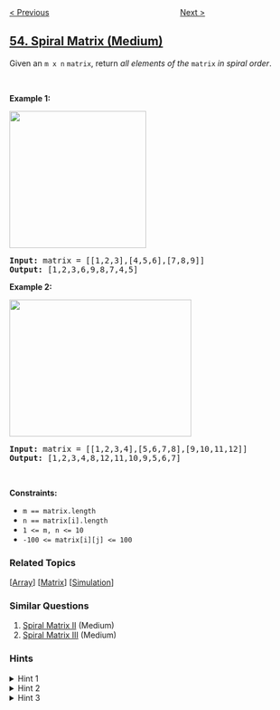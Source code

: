 <!--|This file generated by command(leetcode description); DO NOT EDIT.    |-->
<!--+----------------------------------------------------------------------+-->
<!--|@author    awesee <openset.wang@gmail.com>                           |-->
<!--|@link      https://github.com/awesee                                 |-->
<!--|@home      https://github.com/awesee/leetcode                        |-->
<!--+----------------------------------------------------------------------+-->

[< Previous](../maximum-subarray "Maximum Subarray")
　　　　　　　　　　　　　　　　
[Next >](../jump-game "Jump Game")

## [54. Spiral Matrix (Medium)](https://leetcode.com/problems/spiral-matrix "螺旋矩阵")

<p>Given an <code>m x n</code> <code>matrix</code>, return <em>all elements of the</em> <code>matrix</code> <em>in spiral order</em>.</p>

<p>&nbsp;</p>
<p><strong>Example 1:</strong></p>
<img alt="" src="https://assets.leetcode.com/uploads/2020/11/13/spiral1.jpg" style="width: 242px; height: 242px;" />
<pre>
<strong>Input:</strong> matrix = [[1,2,3],[4,5,6],[7,8,9]]
<strong>Output:</strong> [1,2,3,6,9,8,7,4,5]
</pre>

<p><strong>Example 2:</strong></p>
<img alt="" src="https://assets.leetcode.com/uploads/2020/11/13/spiral.jpg" style="width: 322px; height: 242px;" />
<pre>
<strong>Input:</strong> matrix = [[1,2,3,4],[5,6,7,8],[9,10,11,12]]
<strong>Output:</strong> [1,2,3,4,8,12,11,10,9,5,6,7]
</pre>

<p>&nbsp;</p>
<p><strong>Constraints:</strong></p>

<ul>
	<li><code>m == matrix.length</code></li>
	<li><code>n == matrix[i].length</code></li>
	<li><code>1 &lt;= m, n &lt;= 10</code></li>
	<li><code>-100 &lt;= matrix[i][j] &lt;= 100</code></li>
</ul>

### Related Topics
  [[Array](../../tag/array/README.md)]
  [[Matrix](../../tag/matrix/README.md)]
  [[Simulation](../../tag/simulation/README.md)]

### Similar Questions
  1. [Spiral Matrix II](../spiral-matrix-ii) (Medium)
  1. [Spiral Matrix III](../spiral-matrix-iii) (Medium)

### Hints
<details>
<summary>Hint 1</summary>
Well for some problems, the best way really is to come up with some algorithms for simulation. Basically, you need to simulate what the problem asks us to do.
</details>

<details>
<summary>Hint 2</summary>
We go boundary by boundary and move inwards. That is the essential operation. First row, last column, last row, first column and then we move inwards by 1 and then repeat. That's all, that is all the simulation that we need.
</details>

<details>
<summary>Hint 3</summary>
Think about when you want to switch the progress on one of the indexes. If you progress on <pre>i</pre> out of <pre>[i, j]</pre>, you'd be shifting in the same column. Similarly, by changing values for <pre>j</pre>, you'd be shifting in the same row.
Also, keep track of the end of a boundary so that you can move inwards and then keep repeating. It's always best to run the simulation on edge cases like a single column or a single row to see if anything breaks or not.
</details>
